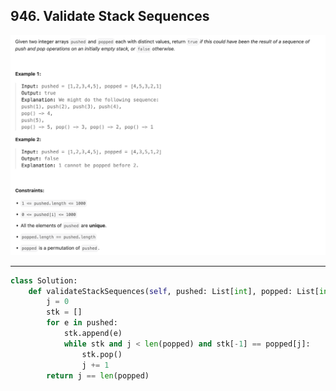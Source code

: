 ## 946. Validate Stack Sequences
![](img/2025-03-30-17-18-23.png)

---

```py
class Solution:
    def validateStackSequences(self, pushed: List[int], popped: List[int]) -> bool:
        j = 0
        stk = []
        for e in pushed:
            stk.append(e)
            while stk and j < len(popped) and stk[-1] == popped[j]:
                stk.pop()
                j += 1
        return j == len(popped)
```